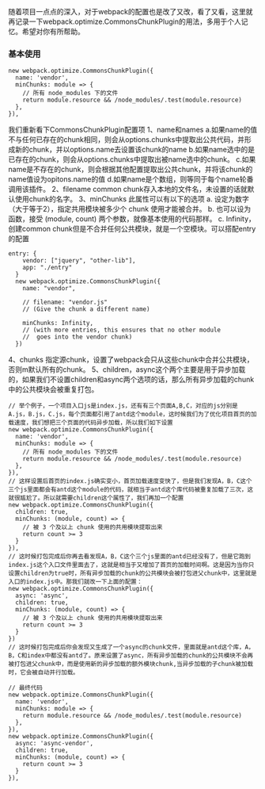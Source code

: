 随着项目一点点的深入，对于webpack的配置也是改了又改，看了又看，这里就再记录一下webpack.optimize.CommonsChunkPlugin的用法，多用于个人记忆。希望对你有所帮助。

### 基本使用
  ```
  new webpack.optimize.CommonsChunkPlugin({
    name: 'vendor',
    minChunks: module => {
      // 所有 node_modules 下的文件
      return module.resource && /node_modules/.test(module.resource)
    },
  }),

  ```
我们重新看下CommonsChunkPlugin配置项
1、name和names 
  a.如果name的值不与任何已存在的chunk相同，则会从options.chunks中提取出公共代码，并形成新的chunk，并以options.name去设置该chunk的name
  b.如果name选中的是已存在的chunk，则会从options.chunks中提取出被name选中的chunk。
  c.如果name是不存在的chunk，则会根据其他配置提取出公共chunk，并将该chunk的name值设为opitons.name的值
  d.如果name是个数组，则等同于每个name轮番调用该插件。
2、filename common chunk存入本地的文件名，未设置的话就默认使用chunk的名字。
3、minChunks 此属性可以有以下的选项
  a. 设定为数字（大于等于2），指定共用模块被多少个 chunk 使用才能被合并。
  b. 也可以设为函数，接受 (module, count) 两个参数，就像基本使用的代码那样。
  c. Infinity，创建common chunk但是不合并任何公共模块，就是一个空模块。可以搭配entry的配置
  ```
  entry: {
      vendor: ["jquery", "other-lib"],
      app: "./entry"
    }
    new webpack.optimize.CommonsChunkPlugin({
      name: "vendor",

      // filename: "vendor.js"
      // (Give the chunk a different name)

      minChunks: Infinity,
      // (with more entries, this ensures that no other module
      //  goes into the vendor chunk)
    })
  ```
4、chunks 指定源chunk，设置了webpack会只从这些chunk中合并公共模块，否则m默认所有的chunk。
5、children，async这个两个主要是用于异步加载的，如果我们不设置children和async两个选项的话，那么所有异步加载的chunk中的公共模块会被重复打包。
  ```
  // 举个例子，一个项目入口js是index.js，还有有三个页面A,B,C，对应的js分别是A.js，B.js，C.js，每个页面都引用了antd这个module，这时候我们为了优化项目首页的加载速度，我们想把三个页面的代码异步加载，所以我们如下设置
  new webpack.optimize.CommonsChunkPlugin({
    name: 'vendor',
    minChunks: module => {
      // 所有 node_modules 下的文件
      return module.resource && /node_modules/.test(module.resource)
    },
  }),
  // 这样设置后首页的index.js确实变小，首页加载速度变快了，但是我们发现A，B，C这个三个js里面都会有antd这个module的代码，就相当于antd这个库代码被重复加载了三次，这就很尴尬了。所以就需要children这个属性了，我们再加一个配置
  new webpack.optimize.CommonsChunkPlugin({
    children: true,
    minChunks: (module, count) => {
      // 被 3 个及以上 chunk 使用的共用模块提取出来
      return count >= 3
    }
  }),
  // 这时候打包完成后你再去看发现A，B，C这个三个js里面的antd已经没有了，但是它跑到index.js这个入口文件里面去了，这就是相当于又增加了首页的加载时间啊。这是因为当你只设置children为true时，所有异步加载的chunk的公共模块会被打包进父chunk中，这里就是入口的index.js中。那我们就改一下上面的配置：
  new webpack.optimize.CommonsChunkPlugin({
    async: 'async',
    children: true,
    minChunks: (module, count) => {
      // 被 3 个及以上 chunk 使用的共用模块提取出来
      return count >= 3
    }
  })
  // 这时候打包完成后你会发现又生成了一个async的chunk文件，里面就是antd这个库，A，B，C和index中都没有antd了。原来设置了async，所有异步加载的chunk的公共模块不会再被打包进父chunk中，而是使用新的异步加载的额外模块chunk,当异步加载的子chunk被加载时，它会被自动并行加载。
  ```

  ```
  // 最终代码
  new webpack.optimize.CommonsChunkPlugin({
    name: 'vendor',
    minChunks: module => {
      return module.resource && /node_modules/.test(module.resource)
    },
  }),
  new webpack.optimize.CommonsChunkPlugin({
    async: 'async-vendor',
    children: true,
    minChunks: (module, count) => {
      return count >= 3
    }
  }),   
  ```
